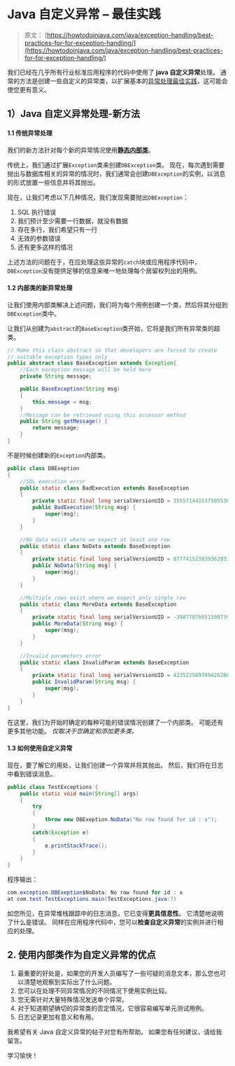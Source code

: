 # Java 自定义异常 – 最佳实践

> 原文： [https://howtodoinjava.com/java/exception-handling/best-practices-for-for-exception-handling/](https://howtodoinjava.com/java/exception-handling/best-practices-for-for-exception-handling/)

我们已经在几乎所有行业标准应用程序的代码中使用了 **java 自定义异常**处理。 通常的方法是创建一些自定义的异常类，以扩展基本的[异常处理最佳实践](https://docs.oracle.com/javase/8/docs/api/java/lang/Exception.html "Exception class")，这可能会使您更有意义。

## 1）Java 自定义异常处理-新方法

#### 1.1 传统异常处理

我们的新方法针对每个新的异常情况使用[**静态内部类**](https://docs.oracle.com/javase/tutorial/java/javaOO/nested.html)。

传统上，我们通过扩展`Exception`类来创建`DBException`类。 现在，每次遇到需要抛出与数据库相关的异常的情况时，我们通常会创建`DBException`的实例，以消息的形式放置一些信息并将其抛出。

现在，让我们考虑以下几种情况，我们发现需要抛出`DBException`：

1.  SQL 执行错误
2.  我们预计至少需要一行数据，就没有数据
3.  存在多行，我们希望只有一行
4.  无效的参数错误
5.  还有更多这样的情况

上述方法的问题在于，在应处理这些异常的`catch`块或应用程序代码中，`DBException`没有提供足够的信息来唯一地处理每个居留权列出的用例。

#### 1.2 内部类的新异常处理

让我们使用内部类解决上述问题，我们将为每个用例创建一个类，然后将其分组到`DBException`类中。

让我们从创建为`abstract`的`BaseException`类开始，它将是我们所有异常类的超类。

```java
// Make this class abstract so that developers are forced to create
// suitable exception types only
public abstract class BaseException extends Exception{
	//Each exception message will be held here
	private String message;

	public BaseException(String msg)
	{
		this.message = msg;
	}
	//Message can be retrieved using this accessor method
	public String getMessage() {
		return message;
	}
}

```

不是时候创建新的`Exception`内部类。

```java
public class DBExeption
{
	//SQL execution error
	public static class BadExecution extends BaseException
	{
		private static final long serialVersionUID = 3555714415375055302L;
		public BadExecution(String msg) {
			super(msg);
		}
	}

	//No data exist where we expect at least one row
	public static class NoData extends BaseException
	{
		private static final long serialVersionUID = 8777415230393628334L;
		public NoData(String msg) {
			super(msg);
		}
	}

	//Multiple rows exist where we expect only single row
	public static class MoreData extends BaseException
	{
		private static final long serialVersionUID = -3987707665150073980L;
		public MoreData(String msg) {
			super(msg);
		}
	}

	//Invalid parameters error
	public static class InvalidParam extends BaseException
	{
		private static final long serialVersionUID = 4235225697094262603L;
		public InvalidParam(String msg) {
			super(msg);
		}
	}
}

```

在这里，我们为开始时确定的每种可能的错误情况创建了一个内部类。 可能还有更多其他功能。 *仅取决于您确定和添加更多类。*

#### 1.3 如何使用自定义异常

现在，要了解它的用处，让我们创建一个异常并将其抛出。 然后，我们将在日志中看到错误消息。

```java
public class TestExceptions {
	public static void main(String[] args)
	{
		try
		{
			throw new DBExeption.NoData("No row found for id : x");
		}
		catch(Exception e)
		{
			e.printStackTrace();
		}
	}
}

```

程序输出：

```java
com.exception.DBExeption$NoData: No row found for id : x
at com.test.TestExceptions.main(TestExceptions.java:7)

```

如您所见，在异常堆栈跟踪中的日志消息，它已变得**更具信息性**。 它清楚地说明了什么是错误。 同样在应用程序代码中，您可以**检查自定义异常**的实例并进行相应的处理。

## 2\. 使用内部类作为自定义异常的优点

1.  最重要的好处是，如果您的开发人员编写了一些可疑的消息文本，那么您也可以清楚地观察到实际出了什么问题。
2.  您可以在处理不同异常情况的不同情况下使用实例比较。
3.  您无需针对大量特殊情况发送单个异常。
4.  对于知道期望确切的异常类的否定情况，它很容易编写单元测试用例。
5.  日志记录更加有意义和有用。

我希望有关 Java 自定义异常的帖子对您​​有所帮助。 如果您有任何建议，请给我留言。

学习愉快！